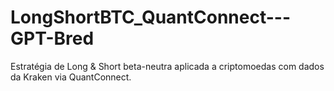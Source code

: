 # LongShortBTC_QuantConnect---GPT-Bred
Estratégia de Long &amp; Short beta-neutra aplicada a criptomoedas com dados da Kraken via QuantConnect.
